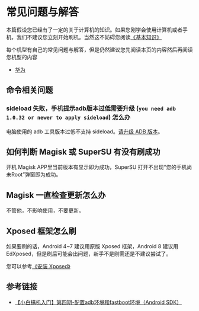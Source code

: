 # 常见问题与解答

本篇假设您已经有了一定的关于计算机的知识。如果您刚学会使用计算机或者手机，我们不建议您立刻开始刷机。当然这不妨碍您阅读[《基本知识》](./knowledge.md)

每个机型有自己的常见问题与解答，但是仍然建议您先阅读本页的内容然后再阅读您机型的内容

* [华为](./huawei.md)

## 命令相关问题

### sideload 失败，手机提示adb版本过低需要升级 (`you need adb 1.0.32 or newer to apply sideload`) 怎么办

电脑使用的 adb 工具版本过低不支持 sideload。[请升级 ADB 版本](../tools/platform-tools.md)。

## 如何判断 Magisk 或 SuperSU 有没有刷成功

开机 Magisk APP里当前版本有显示即为成功，SuperSU 打开不出现“您的手机尚未Root”弹窗即为成功。

## Magisk 一直检查更新怎么办

不管他，不影响使用，不要更新。

## Xposed 框架怎么刷

如果要刷的话，Android 4~7 建议用原版 Xposed 框架，Android 8 建议用 EdXposed，但是刷后可能会出问题，新手不是刚需还是不建议尝试了。

您可以参考[《安装 Xposed》](../fast/install/xposed/index.md)

## 参考链接

* [【小白搞机入门】第四期-配置adb环境和fastboot环境（Android SDK）](https://www.coolapk.com/feed/42768600?shareKey=MWVmYTc4NjFjZjVhNjQ4YTAwMjA~)
